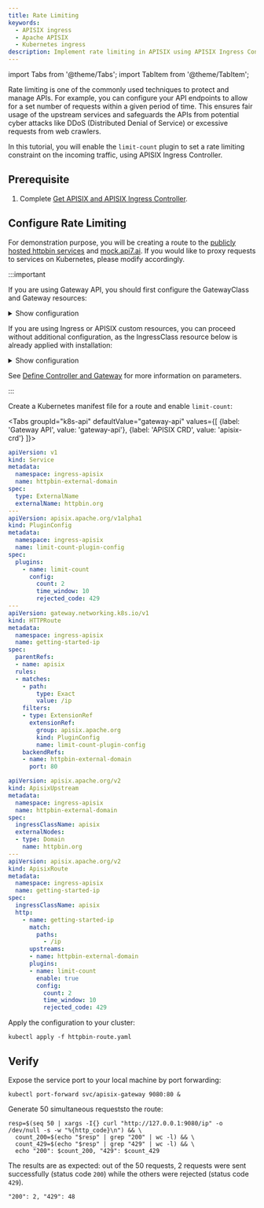```yaml
---
title: Rate Limiting
keywords:
  - APISIX ingress
  - Apache APISIX
  - Kubernetes ingress
description: Implement rate limiting in APISIX using APISIX Ingress Controller to control traffic flow, protect your APIs from misuse, and ensure fair usage by setting request limits.
---
```


<!--
#
# Licensed to the Apache Software Foundation (ASF) under one or more
# contributor license agreements.  See the NOTICE file distributed with
# this work for additional information regarding copyright ownership.
# The ASF licenses this file to You under the Apache License, Version 2.0
# (the "License"); you may not use this file except in compliance with
# the License.  You may obtain a copy of the License at
#
#     http://www.apache.org/licenses/LICENSE-2.0
#
# Unless required by applicable law or agreed to in writing, software
# distributed under the License is distributed on an "AS IS" BASIS,
# WITHOUT WARRANTIES OR CONDITIONS OF ANY KIND, either express or implied.
# See the License for the specific language governing permissions and
# limitations under the License.
#
-->

import Tabs from '@theme/Tabs';
import TabItem from '@theme/TabItem';

Rate limiting is one of the commonly used techniques to protect and manage APIs. For example, you can configure your API endpoints to allow for a set number of requests within a given period of time. This ensures fair usage of the upstream services and safeguards the APIs from potential cyber attacks like DDoS (Distributed Denial of Service) or excessive requests from web crawlers.

In this tutorial, you will enable the `limit-count` plugin to set a rate limiting constraint on the incoming traffic, using APISIX Ingress Controller.

## Prerequisite

1. Complete [Get APISIX and APISIX Ingress Controller](./get-apisix-ingress-controller.md).

## Configure Rate Limiting

For demonstration purpose, you will be creating a route to the [publicly hosted httpbin services](https://httpbin.org) and [mock.api7.ai](https://mock.api7.ai). If you would like to proxy requests to services on Kubernetes, please modify accordingly.

:::important

If you are using Gateway API, you should first configure the GatewayClass and Gateway resources:

<details>

<summary>Show configuration</summary>

```yaml
apiVersion: gateway.networking.k8s.io/v1
kind: GatewayClass
metadata:
  namespace: ingress-apisix
  name: apisix
spec:
  controllerName: apisix.apache.org/apisix-ingress-controller
---
apiVersion: gateway.networking.k8s.io/v1
kind: Gateway
metadata:
  namespace: ingress-apisix
  name: apisix
spec:
  gatewayClassName: apisix
  listeners:
  - name: http
    protocol: HTTP
    port: 80
  infrastructure:
    parametersRef:
      group: apisix.apache.org
      kind: GatewayProxy
      name: apisix-config
```

Note that the `port` in the Gateway listener is required but ignored. This is due to limitations in the data plane: it cannot dynamically open new ports. Since the Ingress Controller does not manage the data plane deployment, it cannot automatically update the configuration or restart the data plane to apply port changes.

</details>

If you are using Ingress or APISIX custom resources, you can proceed without additional configuration, as the IngressClass resource below is already applied with installation:

<details>

<summary>Show configuration</summary>

```yaml
apiVersion: networking.k8s.io/v1
kind: IngressClass
metadata:
  name: apisix
spec:
  controller: apisix.apache.org/apisix-ingress-controller
  parameters:
    apiGroup: apisix.apache.org
    kind: GatewayProxy
    name: apisix-config
    namespace: ingress-apisix
    scope: Namespace
```

</details>

See [Define Controller and Gateway](../reference/example.md#define-controller-and-gateway) for more information on parameters.

:::

Create a Kubernetes manifest file for a route and enable `limit-count`:

<Tabs
groupId="k8s-api"
defaultValue="gateway-api"
values={[
{label: 'Gateway API', value: 'gateway-api'},
{label: 'APISIX CRD', value: 'apisix-crd'}
]}>

<TabItem value="gateway-api">

```yaml title="httpbin-route.yaml"
apiVersion: v1
kind: Service
metadata:
  namespace: ingress-apisix
  name: httpbin-external-domain
spec:
  type: ExternalName
  externalName: httpbin.org
---
apiVersion: apisix.apache.org/v1alpha1
kind: PluginConfig
metadata:
  namespace: ingress-apisix
  name: limit-count-plugin-config
spec:
  plugins:
    - name: limit-count
      config:
        count: 2
        time_window: 10
        rejected_code: 429
---
apiVersion: gateway.networking.k8s.io/v1
kind: HTTPRoute
metadata:
  namespace: ingress-apisix
  name: getting-started-ip
spec:
  parentRefs:
  - name: apisix
  rules:
  - matches: 
    - path:
        type: Exact
        value: /ip
    filters:
    - type: ExtensionRef
      extensionRef:
        group: apisix.apache.org
        kind: PluginConfig
        name: limit-count-plugin-config
    backendRefs:
    - name: httpbin-external-domain
      port: 80
```

</TabItem>

<TabItem value="apisix-crd">

```yaml title="httpbin-route.yaml"
apiVersion: apisix.apache.org/v2
kind: ApisixUpstream
metadata:
  namespace: ingress-apisix
  name: httpbin-external-domain
spec:
  ingressClassName: apisix
  externalNodes:
  - type: Domain
    name: httpbin.org
---
apiVersion: apisix.apache.org/v2
kind: ApisixRoute
metadata:
  namespace: ingress-apisix
  name: getting-started-ip
spec:
  ingressClassName: apisix
  http:
    - name: getting-started-ip
      match:
        paths:
          - /ip
      upstreams:
      - name: httpbin-external-domain
      plugins:
      - name: limit-count
        enable: true
        config:
          count: 2
          time_window: 10
          rejected_code: 429
```

</TabItem>

</Tabs>

Apply the configuration to your cluster:

```shell
kubectl apply -f httpbin-route.yaml
```

## Verify

Expose the service port to your local machine by port forwarding:

```shell
kubectl port-forward svc/apisix-gateway 9080:80 &
```

Generate 50 simultaneous requeststo the route:

```shell
resp=$(seq 50 | xargs -I{} curl "http://127.0.0.1:9080/ip" -o /dev/null -s -w "%{http_code}\n") && \
  count_200=$(echo "$resp" | grep "200" | wc -l) && \
  count_429=$(echo "$resp" | grep "429" | wc -l) && \
  echo "200": $count_200, "429": $count_429
```

The results are as expected: out of the 50 requests, 2 requests were sent successfully (status code `200`) while the others were rejected (status code `429`).

```text
"200": 2, "429": 48
```
